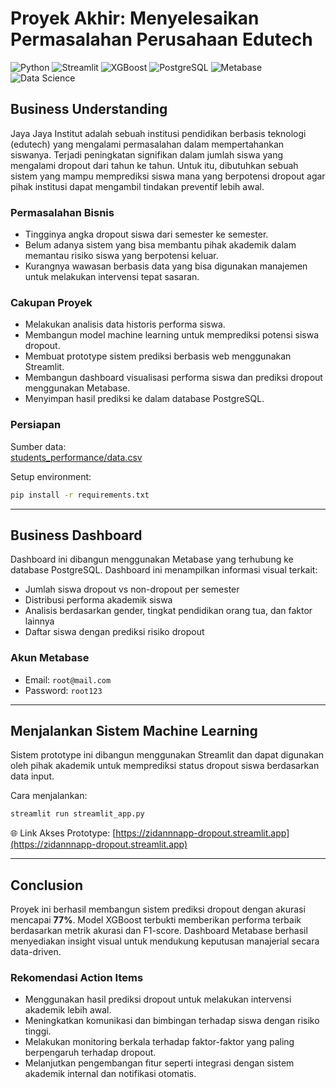 # Proyek Akhir: Menyelesaikan Permasalahan Perusahaan Edutech

![Python](https://img.shields.io/badge/python-3.10-blue?logo=python&logoColor=white)
![Streamlit](https://img.shields.io/badge/Streamlit-FF4B4B?style=flat&logo=streamlit&logoColor=white)
![XGBoost](https://img.shields.io/badge/XGBoost-FF6600?style=flat&logo=xgboost&logoColor=white)
![PostgreSQL](https://img.shields.io/badge/PostgreSQL-336791?style=flat&logo=postgresql&logoColor=white)
![Metabase](https://img.shields.io/badge/Metabase-5D47B4?style=flat&logo=metabase&logoColor=white)
![Data Science](https://img.shields.io/badge/Data%20Science-FF6F61?style=flat&logo=databricks&logoColor=white)

## Business Understanding

Jaya Jaya Institut adalah sebuah institusi pendidikan berbasis teknologi (edutech) yang mengalami permasalahan dalam mempertahankan siswanya. Terjadi peningkatan signifikan dalam jumlah siswa yang mengalami dropout dari tahun ke tahun. Untuk itu, dibutuhkan sebuah sistem yang mampu memprediksi siswa mana yang berpotensi dropout agar pihak institusi dapat mengambil tindakan preventif lebih awal.

### Permasalahan Bisnis

- Tingginya angka dropout siswa dari semester ke semester.
- Belum adanya sistem yang bisa membantu pihak akademik dalam memantau risiko siswa yang berpotensi keluar.
- Kurangnya wawasan berbasis data yang bisa digunakan manajemen untuk melakukan intervensi tepat sasaran.

### Cakupan Proyek

- Melakukan analisis data historis performa siswa.
- Membangun model machine learning untuk memprediksi potensi siswa dropout.
- Membuat prototype sistem prediksi berbasis web menggunakan Streamlit.
- Membangun dashboard visualisasi performa siswa dan prediksi dropout menggunakan Metabase.
- Menyimpan hasil prediksi ke dalam database PostgreSQL.

### Persiapan

Sumber data:  
[students_performance/data.csv](https://github.com/dicodingacademy/dicoding_dataset/blob/main/students_performance/README.md)  

Setup environment:
```bash
pip install -r requirements.txt
```

---

## Business Dashboard

Dashboard ini dibangun menggunakan Metabase yang terhubung ke database PostgreSQL. Dashboard ini menampilkan informasi visual terkait:

- Jumlah siswa dropout vs non-dropout per semester
- Distribusi performa akademik siswa
- Analisis berdasarkan gender, tingkat pendidikan orang tua, dan faktor lainnya
- Daftar siswa dengan prediksi risiko dropout

### Akun Metabase
- Email: `root@mail.com`
- Password: `root123`

---

## Menjalankan Sistem Machine Learning

Sistem prototype ini dibangun menggunakan Streamlit dan dapat digunakan oleh pihak akademik untuk memprediksi status dropout siswa berdasarkan data input.

Cara menjalankan:
```bash
streamlit run streamlit_app.py
```

🌐 Link Akses Prototype: [https://zidannnapp-dropout.streamlit.app](https://zidannnapp-dropout.streamlit.app)

---

## Conclusion

Proyek ini berhasil membangun sistem prediksi dropout dengan akurasi mencapai **77%**. Model XGBoost terbukti memberikan performa terbaik berdasarkan metrik akurasi dan F1-score. Dashboard Metabase berhasil menyediakan insight visual untuk mendukung keputusan manajerial secara data-driven.

### Rekomendasi Action Items

- Menggunakan hasil prediksi dropout untuk melakukan intervensi akademik lebih awal.
- Meningkatkan komunikasi dan bimbingan terhadap siswa dengan risiko tinggi.
- Melakukan monitoring berkala terhadap faktor-faktor yang paling berpengaruh terhadap dropout.
- Melanjutkan pengembangan fitur seperti integrasi dengan sistem akademik internal dan notifikasi otomatis.
